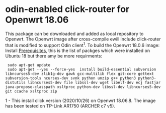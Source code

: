 # odin-enabled click-router for Openwrt 18.06
This package can be downloaded and added as local repository to Openwrt. The Openwrt image after cross-compile ewill include click-router that is modified to support Odin client<sup>1</sup>. 
To build the Openwrt 18.0.6 image:
Install [Prerequisites](https://openwrt.org/docs/guide-developer/build-system/install-buildsystem), this is the list of packges which were installed on Ubuntu 18 but there amy be more requirments:

` sudo apt-get update`  
` sudo apt-get --yes --force-yes  install build-essential subversion libncurses5-dev zlib1g-dev gawk gcc-multilib flex git-core gettext subversion-tools ncurses-dev svnk python unzip g++ python3 python3-distutils libncurses5-dev file libssl-dev wget libelf-dev ecj fastjar java-propose-classpath xsltproc python-dev libssl-dev libncurses5-dev git ccache xsltproc zip`  

1 - This install click version (2020/10/26) on Openwrt 18.06.8. The image has been tested on TP-Link AR1750 (ARCHER c7 v5).
